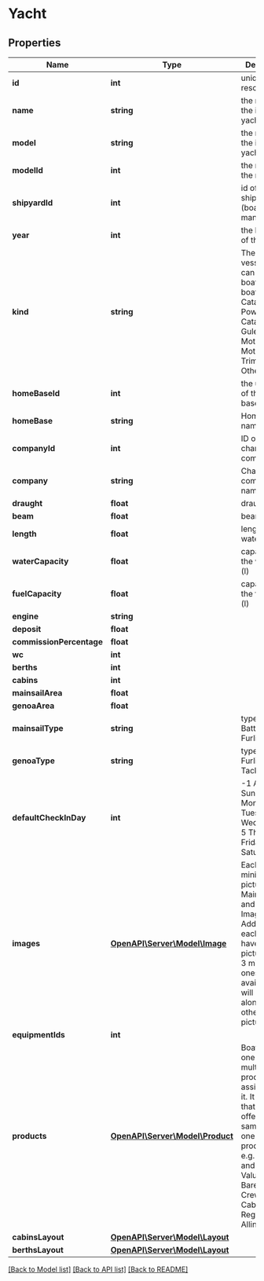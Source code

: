 # Yacht

## Properties
Name | Type | Description | Notes
------------ | ------------- | ------------- | -------------
**id** | **int** | unique resource id | 
**name** | **string** | the name of the individual yacht | 
**model** | **string** | the name of the individual yacht | 
**modelId** | **int** | the name of the model | 
**shipyardId** | **int** | id of the shipyard (boat manufacturer) | [optional] 
**year** | **int** | the build year of the boat | [optional] 
**kind** | **string** | The kind of a vessel. Kind can be -  Sail boat , Motor boat, Catamaran, Power Catamaran, Gulet, Motorsailer, Motoryacht, Trimaran, Other | 
**homeBaseId** | **int** | the unique id of the home base | 
**homeBase** | **string** | Home base name | [optional] 
**companyId** | **int** | ID of the charter company | 
**company** | **string** | Charter company name | [optional] 
**draught** | **float** | draught (m) | [optional] 
**beam** | **float** | beam (m) | [optional] 
**length** | **float** | length at waterline (m) | [optional] 
**waterCapacity** | **float** | capacity of the water tank (l) | [optional] 
**fuelCapacity** | **float** | capacity of the fuel tank (l) | [optional] 
**engine** | **string** |  | [optional] 
**deposit** | **float** |  | [optional] 
**commissionPercentage** | **float** |  | [optional] 
**wc** | **int** |  | [optional] 
**berths** | **int** |  | [optional] 
**cabins** | **int** |  | [optional] 
**mainsailArea** | **float** |  | [optional] 
**genoaArea** | **float** |  | [optional] 
**mainsailType** | **string** | types - Full Batten or Furling | [optional] 
**genoaType** | **string** | types - Furling or Self Tacking Jib | [optional] 
**defaultCheckInDay** | **int** | -1 Any, 1 Sunday, 2 Monday, 3 Tuesday, 4 Wednesday, 5 Thursday, 6 Friday, 7 Saturday | [optional] 
**images** | [**OpenAPI\Server\Model\Image**](Image.md) | Each boat has minimum of 3 pictures - Main, Interior and Plan Image. Additionally, each boat can have more pictures than 3 minimum ones, and if available, they will be visible along will all other pictures. | [optional] 
**equipmentIds** | **int** |  | [optional] 
**products** | [**OpenAPI\Server\Model\Product**](Product.md) | Boat can have one or multiple products assigned on it. It means that it can be offered at the same time as one or more products ( e.g. Bareboat and Crewed). Values can be Bareboat, Crewed, Cabin, Flotilla, Regatta and Allinclusive. | [optional] 
**cabinsLayout** | [**OpenAPI\Server\Model\Layout**](Layout.md) |  | [optional] 
**berthsLayout** | [**OpenAPI\Server\Model\Layout**](Layout.md) |  | [optional] 

[[Back to Model list]](../README.md#documentation-for-models) [[Back to API list]](../README.md#documentation-for-api-endpoints) [[Back to README]](../README.md)


